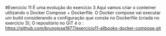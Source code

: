 #Exercicio 11
É uma evolução do exercício 3
Aqui vamos criar o conteiner utilizando o Docker Compose + Dockerfile.
O Docker compose vai executar um build considerando a configuração que consta no Dockerfile (criada no exercício 3);
O repositório no GIT é o : https://github.com/brunojose1977/exercicio11-allbooks-docker-compose.git
